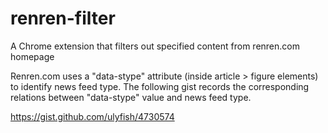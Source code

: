 renren-filter
=============

A Chrome extension that filters out specified content from renren.com homepage

Renren.com uses a "data-stype" attribute (inside article > figure elements) to identify news feed type. The following gist records the corresponding relations between "data-stype" value and news feed type.

https://gist.github.com/ulyfish/4730574
